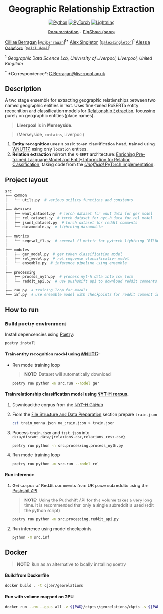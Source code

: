 <div align="center">

# Geographic Relationship Extraction

<a href="https://www.python.org"><img alt="Python" src="https://img.shields.io/badge/python%20-%2314354C.svg?&style=for-the-badge&logo=python&logoColor=white"/></a>
<a href="https://pytorch.org/"><img alt="PyTorch" src="https://img.shields.io/badge/PyTorch%20-%23EE4C2C.svg?&style=for-the-badge&logo=PyTorch&logoColor=white"/></a>
<a href="https://pytorchlightning.ai/"><img alt="Lightning" src="https://img.shields.io/badge/-Lightning-blueviolet?style=for-the-badge"></a>


</div>

<p align="center">
<a href="https://cjber.github.io/georelations/src">Documentation</a> •
<a href="todo">FigShare (soon)</a>
</p>

[Cillian
Berragan](https://www.liverpool.ac.uk/geographic-data-science/our-people/)
\[[`@cjberragan`](http://twitter.com/cjberragan)\]<sup>1\*</sup> [Alex
Singleton](https://www.liverpool.ac.uk/geographic-data-science/our-people/)
\[[`@alexsingleton`](https://twitter.com/alexsingleton)\]<sup>1</sup>
[Alessia
Calafiore](https://www.liverpool.ac.uk/geographic-data-science/our-people/)
\[[`@alel_domi`](http://twitter.com/alel_domi)\]<sup>1</sup>

<sup>1</sup> *Geographic Data Science Lab, University of Liverpool,
Liverpool, United Kingdom*

<sup>*</sup> *Correspondence\*: C.Berragan@liverpool.ac.uk

## Description

A two stage ensemble for extracting geographic relationships between two
named geographic entities in text. Uses fine-tuned RoBERTa entity
recognition and classification models for [Relationship
Extraction](https://paperswithcode.com/task/relation-extraction),
focussing purely on geographic entities (place names).

> **Liverpool** is in **Merseyside**.

> (Merseyside, `contains`, Liverpool)

1.  **Entity recognition** uses a basic token classification head,
    trained using
    [WNUT17](http://noisy-text.github.io/2017/emerging-rare-entities.html),
    using only `location` entities.
2.  **Relation extraction** mirrors the `R-BERT` architecture:
    [Enriching Pre-trained Language Model and Entity Information for
    Relation Classification](https://arxiv.org/abs/1905.08284), taking
    code from the [*Unofficial* PyTorch
    implementation](https://github.com/monologg/R-BERT).

## Project layout

``` bash
src
├── common
│   └── utils.py  # various utility functions and constants
│
├── datasets
│   ├── wnut_dataset.py  # torch dataset for wnut data for ger model
│   ├── rel_dataset.py  # torch dataset for nyt-h data for rel model
│   ├── jsonl_dataset.py  # torch dataset for reddit comments
│   └── datamodule.py  # lightning datamodule
│
├── metrics
│   └── seqeval_f1.py  # seqeval f1 metric for pytorch lightning (BILUO)
│
├── modules
│   ├── ger_model.py  # ger token classification model
│   ├── rel_model.py  # rel sequence classification model
│   └── ensemble.py  # inference pipeline using ensemble
│
├── processing
│   ├── process_nyth.py  # process nyt-h data into csv form
│   └── reddit_api.py  # use pushshift api to download reddit comments
│
├── run.py  # training loop for models
└── inf.py  # use ensemble model with checkpoints for reddit comment inference
```

## How to run

### Build poetry environment

Install dependencies using [Poetry](https://python-poetry.org/):

``` bash
poetry install
```

#### Train entity recognition model using [WNUT17](https://huggingface.co/datasets/wnut_17):

- Run model training loop

  > **NOTE:** Dataset will automatically download

    ``` bash
    poetry run python -m src.run --model ger
    ```

#### Train relationship classification model using [NYT-H corpus](https://github.com/Spico197/NYT-H).

1.  Download the corpus from the [NYT-H
    GitHub](https://github.com/Spico197/NYT-H)

2.  From the [File Structure and Data
    Preparation](https://github.com/Spico197/NYT-H#file-structure-and-data-preparation)
    section prepare `train.json`

    ``` bash
    cat train_nonna.json na_train.json > train.json
    ```

3.  Process `train.json` and `test.json` into
    `data/distant_data/{relations.csv,relations_test.csv}`

    ``` bash
    poetry run python -n src.processing.process_nyth.py
    ```

4.  Run model training loop

    ``` bash
    poetry run python -m src.run --model rel
    ```

#### Run inference

1.  Get corpus of Reddit comments from UK place subreddits using the
    [Pushshit API](https://github.com/pushshift/api)

    > **NOTE:** Using the Pushshift API for this volume takes a very
    > long time. It is recommended that only a single subreddit is used
    > (edit the python script)

    ``` bash
    poetry run python -m src.processing.reddit_api.py
    ```

2.  Run inference using model checkpoints

    ``` bash
    python -m src.inf
    ```

## Docker

> **NOTE:** Run as an alternative to locally installing poetry

#### Build from Dockerfile

``` bash
docker build . -t cjber/georelations
```

#### Run with volume mapped on GPU

``` bash
docker run --rm --gpus all -v ${PWD}/ckpts:/georelations/ckpts -v ${PWD}/csv_logs:/georelations/csv_logs cjber/georelations
```
